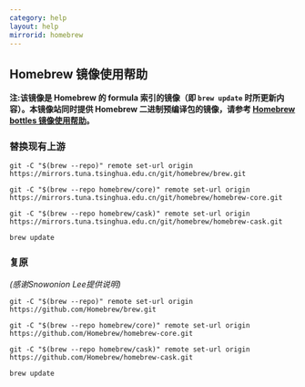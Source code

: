 ```yaml
---
category: help
layout: help
mirrorid: homebrew
---
```


## Homebrew 镜像使用帮助

**注:该镜像是 Homebrew 的 formula 索引的镜像（即 `brew update` 时所更新内容）。本镜像站同时提供 Homebrew 二进制预编译包的镜像，请参考 [Homebrew bottles 镜像使用帮助](https://mirrors.tuna.tsinghua.edu.cn/help/homebrew-bottles/)。**

### 替换现有上游

```
git -C "$(brew --repo)" remote set-url origin https://mirrors.tuna.tsinghua.edu.cn/git/homebrew/brew.git

git -C "$(brew --repo homebrew/core)" remote set-url origin https://mirrors.tuna.tsinghua.edu.cn/git/homebrew/homebrew-core.git

git -C "$(brew --repo homebrew/cask)" remote set-url origin https://mirrors.tuna.tsinghua.edu.cn/git/homebrew/homebrew-cask.git

brew update
```

### 复原

_(感谢Snowonion Lee提供说明)_

```
git -C "$(brew --repo)" remote set-url origin https://github.com/Homebrew/brew.git

git -C "$(brew --repo homebrew/core)" remote set-url origin https://github.com/Homebrew/homebrew-core.git

git -C "$(brew --repo homebrew/cask)" remote set-url origin https://github.com/Homebrew/homebrew-cask.git

brew update
```
